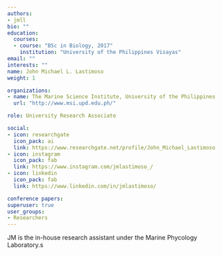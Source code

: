 ```yaml
---
authors:
- jmll
bio: ""
education:
  courses:
  - course: "BSc in Biology, 2017"
    institution: "University of the Philippines Visayas"
email: ""
interests: ""
name: John Michael L. Lastimoso
weight: 1

organizations:
- name: The Marine Science Institute, University of the Philippines
  url: "http://www.msi.upd.edu.ph/"

role: University Research Associate

social:
- icon: researchgate
  icon_pack: ai
  link: https://www.researchgate.net/profile/John_Michael_Lastimoso
- icon: instagram
  icon_pack: fab
  link: https://www.instagram.com/jmlastimoso_/
- icon: linkedin
  icon_pack: fab
  link: https://www.linkedin.com/in/jmlastimoso/

conference papers:
superuser: true
user_groups:
- Researchers
---
```


JM is the in-house research assistant under the Marine Phycology Laboratory.s